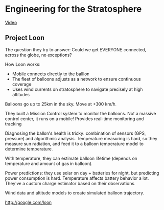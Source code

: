 # Engineering for the Stratosphere

[Video](https://www.youtube.com/watch?v=8IwazMmHWvc)

## Project Loon
The question they try to answer: Could we get EVERYONE connected, across the globe, no exceptions?

How Loon works:
 - Mobile connects directly to the balllon
 - The fleet of balloons adjusts as a network to ensure continuous coverage
 - Uses wind currents on stratosphere to navigate precisely at high altitudes

Balloons go up to 25km in the sky. Move at +300 km/h.

They built a Mission Control system to monitor the balloons. Not a massive control center, it runs on a mobile!
Provides real-time monitoring and tracking

Diagnosing the ballon's health is tricky: combination of sensors (GPS, pressure) and algorithmic analysis. Temperature measuring is hard, so they measure sun radiation, and feed it to a balloon temperature model to determine temperature.

With temperature, they can estimate balloon lifetime (depends on temperature and amount of gas in balloon).

Power predictions: they use solar on day + batteries for night, but predicting power consumption is hard. Temperature affects battery behavior a lot. They've a custom charge estimator based on their observations.

Wind data and altitude models to create simulated balloon trajectory.

http://google.com/loon